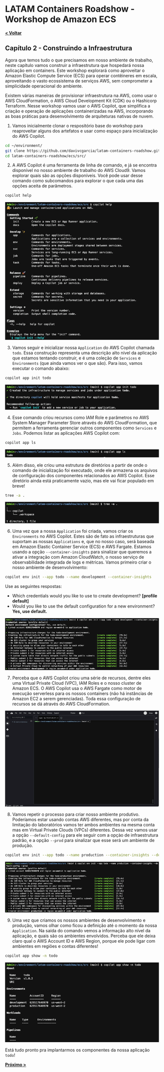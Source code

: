 # LATAM Containers Roadshow - Workshop de Amazon ECS

[**< Voltar**](./1-Prepare.md)

## Capítulo 2 - Construindo a Infraestrutura

Agora que temos tudo o que precisamos em nosso ambiente de trabalho, neste capítulo vamos construir a infraestrutura que hospedará nossa aplicação em containers. Este workshop explorará como aproveitar o Amazon Elastic Compute Service (ECS) para operar contêineres em escala, aproveitando o vasto ecossistema de serviços AWS, sem comprometer a simplicidade operacional do ambiente.

Existem várias maneiras de provisionar infraestrutura na AWS, como usar o AWS CloudFormation, o AWS Cloud Development Kit (CDK) ou o Hashicorp Terraform. Nesse workshop vamos usar o AWS Copilot, que simplifica a criação e operação de aplicações containerizadas na AWS, incorporando as boas práticas para desenvolvimento de arquiteturas nativas de nuvem.

1. Vamos inicialmente clonar o respositório base do workshop para reaproveitar alguns dos artefatos e usar como espaço para inicialização do AWS Copilot.

```bash
cd ~/environment/
git clone https://github.com/davivcgarcia/latam-containers-roadshow.git
cd latam-containers-roadshow/ecs/src/
```

2. A AWS Copilot é uma ferramenta de linha de comando, e já se encontra disponível no nosso ambiente de trabalho do AWS Cloud9. Vamos explorar quais são as opções disponíveis. Você pode usar desse comando como subcomandos para explorar o que cada uma das opções aceita de parâmetros.

```bash
copilot help
```

![Captura de tela com as opções de comandos disponíveis do AWS Copilot](../static/2.1-copilot_options.png)

3. Vamos seguir e inicializar nossa `Application` do AWS Copilot chamada `todo`. Essa construção representa uma descrição alto nível da aplicação que estamos tentando construir, e é uma coleção de `Services` e `Environments` (que ainda vamos ver o que são). Para isso, vamos executar o comando abaixo:

```bash
copilot app init todo
```

![Captura de tela com o resultado do comando 'app init'](../static/2.2-copilot_app_init.png)

4. Esse comando criou recursos como IAM Role e parâmetros no AWS System Manager Parameter Store através do AWS CloudFormation, que permitem a ferramenta gerenciar outros componentes como `Services` e `Jobs`. Podemos listar as aplicações AWS Copilot com:

```bash
copilot app ls
```

![Captura de tela com o resultado do comando 'app ls'](../static/2.3-copilot_app_ls.png)

5. Além disso, ele criou uma estrutura de diretórios a partir de onde o comando de inicialização foi executado, onde ele armazena os arquivos de configuração dos componentes relacionados ao AWS Copilot. Esse diretório ainda está praticamente vazio, mas ele vai ficar populado em breve!

```bash
tree -a .
```

![Captura de tela com o resultado do comando 'tree -a'](../static/2.4-copilot_dir.png)

6. Uma vez que a nossa `Application` foi criada, vamos criar os `Environments` no AWS Copilot. Estes são de fato as infraestruturas que suportam as nossas `Applications` e, que no nosso caso, será baseada em Amazon Elastic Container Service (ECS) e AWS Fargate. Estamos usando a opção `--container-insights` para sinalizar que queremos a ativar a integração com Amazon CloudWatch, o nosso serviço de observabilidade integrada de logs e métricas. Vamos primeiro criar o nosso ambiente de desenvolvimento:

```bash
copilot env init --app todo --name development --container-insights
```

Use as seguintes respostas:
- Which credentials would you like to use to create development? **[profile default]**
- Would you like to use the default configuration for a new environment? **Yes, use default.**

![Captura de tela com o resultado do comando 'copilot env init'](../static/2.5-copilot_dev_env_init.png)

7. Perceba que o AWS Copilot criou uma série de recursos, dentre eles uma Virtual Private Cloud (VPC), IAM Roles e o nosso cluster de Amazon ECS. O AWS Copilot usa o AWS Fargate como motor de execução serverless para os nossos containers (não há instâncias de Amazon EC2 a serem gerenciadas). Toda essa configuração de recursos se dá através do AWS CloudFormation.

![Imagem animada com as saídas do AWS CloudFormation](../static/2.6-stacks_cloudformation.gif)

8. Vamos repetir o processo para criar nosso ambiente produtivo. Poderíamos estar usando contas AWS diferentes, mas por conta da limitação do laboratórios vamos ter ambos ambientes na mesma conta mas em Virtual Private Clouds (VPCs) diferentes. Dessa vez vamos usar a opção `--default-config` para ele seguir com a opçào de infraestrutura padrão, e a opção `--prod` para sinalizar que esse será um ambiente de produção.

```bash
copilot env init --app todo --name production --container-insights --default-config --prod
```

![Captura de tela com o resultado do segundo comando 'copilot env init'](../static/2.7-copilot_prod_env_init.png)

9. Uma vez que criamos os nossos ambientes de desenvolvimento e produção, vamos olhar como ficou a definição até o momento da nossa `Application`. Na saída do comando vemos a informação alto nível da aplicação, e quais são os ambientes envolvidos. Perceba que ele deixa claro qual o AWS Account ID e AWS Region, porque ele pode ligar com ambientes em regiões e contas diferentes!

```bash
copilot app show -n todo
```

![Captura de tela com o resultado do comando 'copilot app show'](../static/2.8-copilot_app_show.png)

Está tudo pronto pra implantarmos os componentes da nossa aplicação `todo`!

[**Próximo >**](./3-Deploy.md)